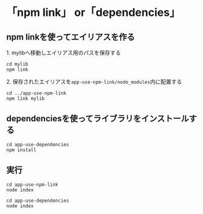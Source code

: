 # 「npm link」 or「dependencies」 

## npm linkを使ってエイリアスを作る

1\. mylibへ移動しエイリアス用のパスを保存する

```
cd mylib
npm link
```

2\. 保存されたエイリアスを`app-use-npm-link/node_modules`内に配置する

```
cd ../app-use-npm-link
npm link mylib
```

## dependenciesを使ってライブラリをインストールする

```
cd app-use-dependencies
npm install
```


## 実行

```
cd app-use-npm-link
node index
```

```
cd app-use-dependencies
node index
```